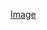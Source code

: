 [Image](https://www.bing.com/images/search?q=covid19%20analysis%20picture&view=detailv2&form=IQFRBA&id=77264375541BDD711F9D19E598925CE28731A8ED&selectedindex=0&expw=1920&exph=1080&ccid=gUsF2Na6&ck=7F291B4E6911851F7A8723606158F792&simid=608041574870230909&thid=OIP.gUsF2Na6rDbyTJqEKM2u_AHaEK&idpbck=1&ajaxhist=0&ajaxserp=0&mediaurl=https%3A%2F%2Fcidoc.mini.icom.museum%2Fwp-content%2Fuploads%2Fsites%2F6%2F2020%2F05%2F200309-D-HN545-003.jpg&vt=0&sim=11)

